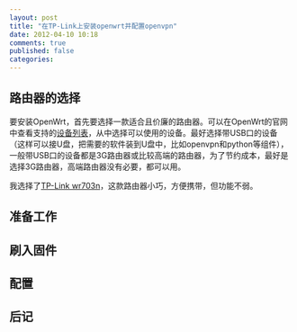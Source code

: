 ```yaml
---
layout: post
title: "在TP-Link上安装openwrt并配置openvpn"
date: 2012-04-10 10:18
comments: true
published: false
categories: 
---
```

## 路由器的选择

要安装OpenWrt，首先要选择一款适合且价廉的路由器。可以在OpenWrt的官网中查看支持的[设备列表](http://wiki.openwrt.org/toh/start)，从中选择可以使用的设备。最好选择带USB口的设备（这样可以接U盘，把需要的软件装到U盘中，比如openvpn和python等组件），一般带USB口的设备都是3G路由器或比较高端的路由器，为了节约成本，最好是选择3G路由器，高端路由器没有必要，都可以用。

我选择了[TP-Link wr703n](http://www.tp-link.cn/pages/product-detail.asp?d=225)，这款路由器小巧，方便携带，但功能不弱。

## 准备工作



## 刷入固件

## 配置

## 后记